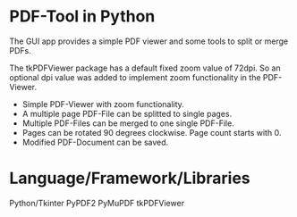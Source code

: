 # PDF-Tool in Python

The GUI app provides a simple PDF viewer and some tools to split or merge PDFs.

The tkPDFViewer package has a default fixed zoom value of 72dpi. So an optional dpi value was added
to implement zoom functionality in the PDF-Viewer.

* Simple PDF-Viewer with zoom functionality.
* A multiple page PDF-File can be splitted to single pages.
* Multiple PDF-Files can be merged to one single PDF-File.
* Pages can be rotated 90 degrees clockwise. Page count starts with 0.
* Modified PDF-Document can be saved.


# Language/Framework/Libraries
Python/Tkinter
PyPDF2
PyMuPDF
tkPDFViewer
